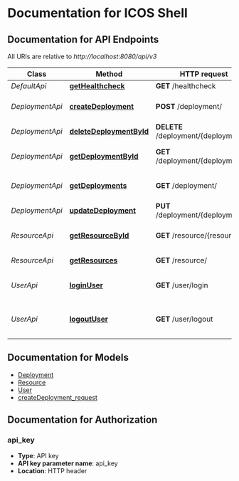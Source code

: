 # Documentation for ICOS Shell

<a name="documentation-for-api-endpoints"></a>
## Documentation for API Endpoints

All URIs are relative to *http://localhost:8080/api/v3*

| Class | Method | HTTP request | Description |
|------------ | ------------- | ------------- | -------------|
| *DefaultApi* | [**getHealthcheck**](Apis/DefaultApi.md#gethealthcheck) | **GET** /healthcheck |  |
| *DeploymentApi* | [**createDeployment**](Apis/DeploymentApi.md#createdeployment) | **POST** /deployment/ | Creates a new deployment |
*DeploymentApi* | [**deleteDeploymentById**](Apis/DeploymentApi.md#deletedeploymentbyid) | **DELETE** /deployment/{deploymentId} | Deletes a deployment |
*DeploymentApi* | [**getDeploymentById**](Apis/DeploymentApi.md#getdeploymentbyid) | **GET** /deployment/{deploymentId} | Find deployment by ID |
*DeploymentApi* | [**getDeployments**](Apis/DeploymentApi.md#getdeployments) | **GET** /deployment/ | Returns a list of deployments |
*DeploymentApi* | [**updateDeployment**](Apis/DeploymentApi.md#updatedeployment) | **PUT** /deployment/{deploymentId} | Updates a deployment |
| *ResourceApi* | [**getResourceById**](Apis/ResourceApi.md#getresourcebyid) | **GET** /resource/{resourceId} | Find resource by ID |
*ResourceApi* | [**getResources**](Apis/ResourceApi.md#getresources) | **GET** /resource/ | Returns a list of resources |
| *UserApi* | [**loginUser**](Apis/UserApi.md#loginuser) | **GET** /user/login | Logs user into the system |
*UserApi* | [**logoutUser**](Apis/UserApi.md#logoutuser) | **GET** /user/logout | Logs out current logged in user session |


<a name="documentation-for-models"></a>
## Documentation for Models

 - [Deployment](./Models/Deployment.md)
 - [Resource](./Models/Resource.md)
 - [User](./Models/User.md)
 - [createDeployment_request](./Models/createDeployment_request.md)


<a name="documentation-for-authorization"></a>
## Documentation for Authorization

<a name="api_key"></a>
### api_key

- **Type**: API key
- **API key parameter name**: api_key
- **Location**: HTTP header

